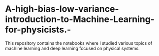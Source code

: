 # A-high-bias-low-variance-introduction-to-Machine-Learning-for-physicists.-
This repository contains the notebooks where I studied various topics of machine learning and deep learning focused on physical systems.
